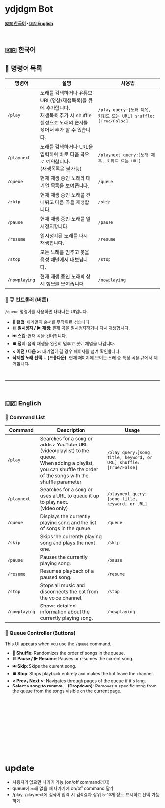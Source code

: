 # ydjdgm Bot

**[🇰🇷 한국어](#-한국어) ∙ [🇺🇸 English](#-english)**

<br>

## 🇰🇷 한국어

## 🔧 명령어 목록

| 명령어          | 설명                                                               | 사용법                                                     |
| -------------- | ------------------------------------------------------------------ | ---------------------------------------------------------- |
| `/play`        | 노래를 검색하거나 유튜브 URL(영상/재생목록)을 큐에 추가합니다.<br>재생목록 추가 시 shuffle 설정으로 노래의 순서를 섞어서 추가 할 수 있습니다.     | `/play query:[노래 제목, 키워드 또는 URL] shuffle:[True/False]` |
| `/playnext`    | 노래를 검색하거나 URL을 입력하여 바로 다음 곡으로 예약합니다.<br>(재생목록은 불가능)    | `/playnext query:[노래 제목, 키워드 또는 URL]`                 |
| `/queue`       | 현재 재생 중인 노래와 대기열 목록을 보여줍니다.                  | `/queue`                                                   |
| `/skip`        | 현재 재생 중인 노래를 건너뛰고 다음 곡을 재생합니다.             | `/skip`                                                    |
| `/pause`       | 현재 재생 중인 노래를 일시정지합니다.                            | `/pause`                                                   |
| `/resume`      | 일시정지된 노래를 다시 재생합니다.                               | `/resume`                                                  |
| `/stop`        | 모든 노래를 멈추고 봇을 음성 채널에서 내보냅니다.                | `/stop`                                                    |
| `/nowplaying`  | 현재 재생 중인 노래의 상세 정보를 보여줍니다.                    | `/nowplaying`                                              |

### 🎵 큐 컨트롤러 (버튼)

`/queue` 명령어를 사용하면 나타나는 UI입니다.

  - **🔀 랜덤**: 대기열의 순서를 무작위로 섞습니다.
  - **⏸️ 일시정지 / ▶️ 재생**: 현재 곡을 일시정지하거나 다시 재생합니다.
  - **⏭️ 스킵**: 현재 곡을 건너뜁니다.
  - **⏹️ 정지**: 음악 재생을 완전히 멈추고 봇이 채널을 나갑니다.
  - **\< 이전 / 다음 \>**: 대기열이 길 경우 페이지를 넘겨 확인합니다.
  - **삭제할 노래 선택... (드롭다운)**: 현재 페이지에 보이는 노래 중 특정 곡을 큐에서 제거합니다.
    
<br>

-----

<br>

## 🇺🇸 English

### 🔧 Command List

| Command        | Description                                                          | Usage                                                      |
| -------------- | -------------------------------------------------------------------- | ---------------------------------------------------------- |
| `/play`        | Searches for a song or adds a YouTube URL (video/playlist) to the queue.<br>When adding a playlist, you can shuffle the order of the songs with the shuffle parameter. | `/play query:[song title, keyword, or URL] shuffle:[True/False]` |
| `/playnext`    | Searches for a song or uses a URL to queue it up to play next.<br>(video only)       | `/playnext query:[song title, keyword, or URL]`                  |
| `/queue`       | Displays the currently playing song and the list of songs in the queue. | `/queue`                                                   |
| `/skip`        | Skips the currently playing song and plays the next one.             | `/skip`                                                    |
| `/pause`       | Pauses the currently playing song.                                   | `/pause`                                                   |
| `/resume`      | Resumes playback of a paused song.                                   | `/resume`                                                  |
| `/stop`        | Stops all music and disconnects the bot from the voice channel.      | `/stop`                                                    |
| `/nowplaying`  | Shows detailed information about the currently playing song.         | `/nowplaying`                                              |

### 🎵 Queue Controller (Buttons)

This UI appears when you use the `/queue` command.

  - **🔀 Shuffle**: Randomizes the order of songs in the queue.
  - **⏸️ Pause / ▶️ Resume**: Pauses or resumes the current song.
  - **⏭️ Skip**: Skips the current song.
  - **⏹️ Stop**: Stops playback entirely and makes the bot leave the channel.
  - **\< Prev / Next \>**: Navigates through pages of the queue if it's long.
  - **Select a song to remove... (Dropdown)**: Removes a specific song from the queue from the songs visible on the current page.
    
<br><br><br><br><br><br><br><br><br><br>

# update

- 사용자가 없으면 나가기 기능 (on/off command까지)
- queue에 노래 없을 때 나가기에 on/off command 달기
- /play, /playnext에 검색어 입력 시 검색결과 상위 5-10개 정도 표시하고 선택 가능하게
